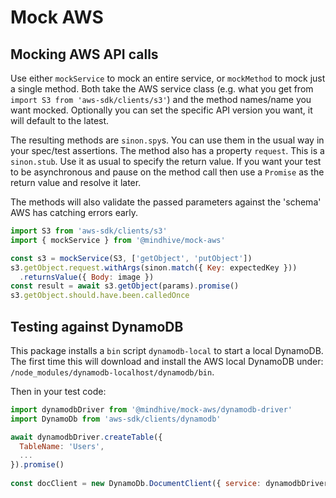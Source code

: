 # Mock AWS

## Mocking AWS API calls

Use either `mockService` to mock an entire service, or `mockMethod` 
 to mock just a single method. Both take the AWS service class 
 (e.g. what you get from `import S3 from 'aws-sdk/clients/s3'`)
 and the method names/name you want mocked. Optionally you can set
 the specific API version you want, it will default to the latest.

The resulting methods are `sinon.spy`s. You can use them in the
 usual way in your spec/test assertions. The method also has a property
`request`. This is a `sinon.stub`. Use it as usual to specify 
 the return value. If you want your test to be asynchronous and
 pause on the method call then use a `Promise` as the return value
 and resolve it later. 

The methods will also validate the passed parameters against the
 'schema' AWS has catching errors early.

```js
import S3 from 'aws-sdk/clients/s3'
import { mockService } from '@mindhive/mock-aws'

const s3 = mockService(S3, ['getObject', 'putObject'])
s3.getObject.request.withArgs(sinon.match({ Key: expectedKey }))
  .returnsValue({ Body: image })
const result = await s3.getObject(params).promise()
s3.getObject.should.have.been.calledOnce
```

## Testing against DynamoDB

This package installs a `bin` script `dynamodb-local` to start a 
local DynamoDB. The first time this will download and install the 
AWS local DynamoDB under: 
`/node_modules/dynamodb-localhost/dynamodb/bin`. 

Then in your test code:
```js
import dynamodbDriver from '@mindhive/mock-aws/dynamodb-driver'
import DynamoDb from 'aws-sdk/clients/dynamodb'

await dynamodbDriver.createTable({
  TableName: 'Users',
  ...
}).promise()
  
const docClient = new DynamoDb.DocumentClient({ service: dynamodbDriver })  
```

